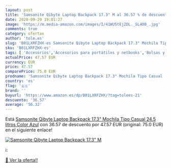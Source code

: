 ```yaml
---
layout: post
title: 'Samsonite Qibyte Laptop Backpack 17.3" M al 36.57 % de descuento'
date: 2020-09-29 19:01:27
image: 'https://m.media-amazon.com/images/I/41WU5tEj2DL._SL400_.jpg'
comments: true
category: ofertas
author: 'tole.es'
slug: 'B01LXRFZHX-es Samsonite Qibyte Laptop Backpack 17.3" Mochila Tipo Casual...'
sku: 'B01LXRFZHX-es'
tags: [ 'Accesorios','Accesorios para portátiles y netbooks','Bolsas y fundas para portátiles y netbooks','Cámaras analógicas','Cámaras instantáneas analógicas','Electrónica','Fotografía y videocámaras','Herramientas de mano para jardinería','Informática','Jardinería','Jardín','Mochilas para portátiles y netbooks','Tabletas gráficas','Teclados, ratones y periféricos de entrada','Tijeras de podar para jardinería','backpack','mochila', ]
actualPrice: 47.57 EUR
currency: EUR
price: 47.57
comparePrice: 75.0 EUR
prodname: 'Samsonite Qibyte Laptop Backpack 17.3" Mochila Tipo Casual  24.5 litros  Color Azul'
country: 'es'
flag: '🇪🇸'
brand: ''
buyurl: 'https://www.amazon.es/dp/B01LXRFZHX/?tag=tolees-21'
descuento: '36.57'
average: '56.32'
---
```


Está [Samsonite Qibyte Laptop Backpack 17.3" Mochila Tipo Casual  24.5 litros  Color Azul](https://www.amazon.es/dp/B01LXRFZHX/?tag=tolees-21) con 36.57 de descuento por 47.57 EUR (original: 75.0 EUR) en el siguiente enlace!

[![Samsonite Qibyte Laptop Backpack 17.3" M](https://m.media-amazon.com/images/I/41WU5tEj2DL._SL400_.jpg)](https://www.amazon.es/dp/B01LXRFZHX/?tag=tolees-21)

ℹ️:


[🛒 Ver la oferta!!](https://www.amazon.es/dp/B01LXRFZHX/?tag=tolees-21)
